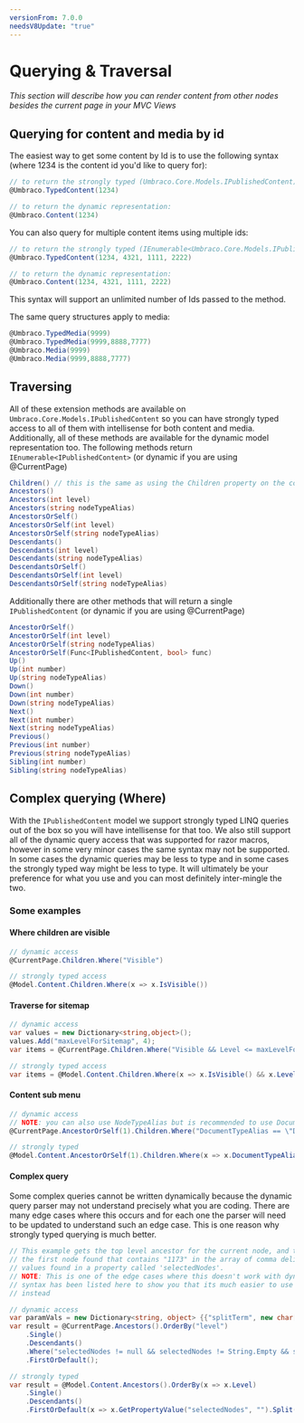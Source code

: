```yaml
---
versionFrom: 7.0.0
needsV8Update: "true"
---
```



# Querying & Traversal

_This section will describe how you can render content from other nodes besides the current page in your MVC Views_

## Querying for content and media by id

The easiest way to get some content by Id is to use the following syntax (where 1234 is the content id you'd like to query for):

```csharp
// to return the strongly typed (Umbraco.Core.Models.IPublishedContent) object
@Umbraco.TypedContent(1234)

// to return the dynamic representation:	
@Umbraco.Content(1234) 	
```

You can also query for multiple content items using multiple ids:

```csharp
// to return the strongly typed (IEnumerable<Umbraco.Core.Models.IPublishedContent>) collection
@Umbraco.TypedContent(1234, 4321, 1111, 2222)

// to return the dynamic representation:	
@Umbraco.Content(1234, 4321, 1111, 2222)
```

This syntax will support an unlimited number of Ids passed to the method. 

The same query structures apply to media:

```csharp
@Umbraco.TypedMedia(9999)
@Umbraco.TypedMedia(9999,8888,7777)
@Umbraco.Media(9999)
@Umbraco.Media(9999,8888,7777)	
```

## Traversing

All of these extension methods are available on `Umbraco.Core.Models.IPublishedContent` so you can have strongly typed access to all of them with intellisense for both content and media. Additionally, all of these methods are available for the dynamic model representation too. The following methods return `IEnumerable<IPublishedContent>` (or dynamic if you are using @CurrentPage)

```csharp
Children() // this is the same as using the Children property on the content item.
Ancestors()
Ancestors(int level)
Ancestors(string nodeTypeAlias)
AncestorsOrSelf()
AncestorsOrSelf(int level)
AncestorsOrSelf(string nodeTypeAlias)
Descendants()
Descendants(int level)
Descendants(string nodeTypeAlias)
DescendantsOrSelf()
DescendantsOrSelf(int level)
DescendantsOrSelf(string nodeTypeAlias)
```
	

Additionally there are other methods that will return a single `IPublishedContent` (or dynamic if you are using @CurrentPage) 

```csharp
AncestorOrSelf()
AncestorOrSelf(int level)
AncestorOrSelf(string nodeTypeAlias)
AncestorOrSelf(Func<IPublishedContent, bool> func)
Up()
Up(int number)
Up(string nodeTypeAlias)
Down()
Down(int number)
Down(string nodeTypeAlias)
Next()
Next(int number)
Next(string nodeTypeAlias)
Previous()
Previous(int number)
Previous(string nodeTypeAlias)
Sibling(int number)
Sibling(string nodeTypeAlias)
```

## Complex querying (Where)

With the `IPublishedContent` model we support strongly typed LINQ queries out of the box so you will have intellisense for that too. We also still support all of the dynamic query access that was supported for razor macros, however in some very minor cases the same syntax may not be supported. In some cases the dynamic queries may be less to type and in some cases the strongly typed way might be less to type. It will ultimately be your preference for what you use and you can most definitely inter-mingle the two.

### Some examples

#### Where children are visible

```csharp
// dynamic access
@CurrentPage.Children.Where("Visible")

// strongly typed access
@Model.Content.Children.Where(x => x.IsVisible())
```

#### Traverse for sitemap

```csharp
// dynamic access
var values = new Dictionary<string,object>();
values.Add("maxLevelForSitemap", 4);
var items = @CurrentPage.Children.Where("Visible && Level <= maxLevelForSitemap", values);

// strongly typed access
var items = @Model.Content.Children.Where(x => x.IsVisible() && x.Level <= 4)
```

#### Content sub menu

```csharp
// dynamic access
// NOTE: you can also use NodeTypeAlias but is recommended to use DocumentTypeAlias
@CurrentPage.AncestorOrSelf(1).Children.Where("DocumentTypeAlias == \"DatatypesFolder\"").First().Children

// strongly typed
@Model.Content.AncestorOrSelf(1).Children.Where(x => x.DocumentTypeAlias == "DatatypesFolder").First().Children
```

#### Complex query

Some complex queries cannot be written dynamically because the dynamic query parser may not understand precisely what you are coding. There are many edge cases where this occurs and for each one the parser will need to be updated to understand such an edge case. This is one reason why strongly typed querying is much better.

```csharp
// This example gets the top level ancestor for the current node, and then gets 
// the first node found that contains "1173" in the array of comma delimited 
// values found in a property called 'selectedNodes'.
// NOTE: This is one of the edge cases where this doesn't work with dynamic execution but the 
// syntax has been listed here to show you that its much easier to use the strongly typed query 
// instead

// dynamic access
var paramVals = new Dictionary<string, object> {{"splitTerm", new char[] {','}}, {"searchId", "1173"}};
var result = @CurrentPage.Ancestors().OrderBy("level")
    .Single()
    .Descendants()
    .Where("selectedNodes != null && selectedNodes != String.Empty && selectedNodes.Split(splitTerm).Contains(searchId)", paramVals)
    .FirstOrDefault();

// strongly typed
var result = @Model.Content.Ancestors().OrderBy(x => x.Level)
    .Single()
    .Descendants()
    .FirstOrDefault(x => x.GetPropertyValue("selectedNodes", "").Split(',').Contains("1173"));
```
